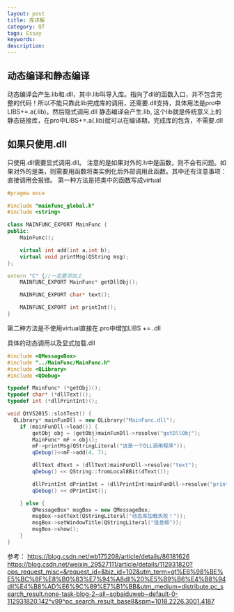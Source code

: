 ```yaml
---
layout: post
title: 库详解
category: QT
tags: Essay
keywords: 
description: 
---
```


## 动态编译和静态编译
动态编译会产生.lib和.dll，其中.lib叫导入库。指向了dll的函数入口，并不包含完整的代码！所以不能只靠此lib完成库的调用，还需要.dll支持，具体用法是pro中LIBS+=.a(.lib)。然后隐式调用.dll
静态编译会产生.lib, 这个lib就是传统意义上的静态链接库，在pro中LIBS+=.a(.lib)就可以在编译期，完成库的包含，不需要.dll

## 如果只使用.dll
只使用.dll需要显式调用.dll。
注意的是如果对外的.h中是函数，则不会有问题。如果对外的是类，则需要用函数将类实例化后外部调用此函数。其中还有注意事项：直接调用会报错。
第一种方法是把类中的函数写成virtual
```cpp
#pragma once

#include "mainfunc_global.h"
#include <string>

class MAINFUNC_EXPORT MainFunc {
public:
	MainFunc();

	virtual int add(int a,int b);
	virtual void printMsg(QString msg);
};

extern "C" {//一定要添加上
	MAINFUNC_EXPORT MainFunc* getDllObj();

	MAINFUNC_EXPORT char* text();

	MAINFUNC_EXPORT int printInt();
}
```
第二种方法是不使用virtual直接在.pro中增加LIBS += .dll

具体的动态调用以及显式加载.dll
```cpp
#include <QMessageBox>
#include "../MainFunc/MainFunc.h"
#include <QLibrary>
#include <QDebug>

typedef MainFunc* (*getObj)();
typedef char* (*dllText)();
typedef int (*dllPrintInt)();

void QtVS2015::slotTest() {
  QLibrary* mainFunDll = new QLibrary("MainFunc.dll");
	if (mainFunDll->load()) {
		getObj obj = (getObj)mainFunDll->resolve("getDllObj");
		MainFunc* mF = obj();
		mF->printMsg(QStringLiteral("这是一个DLL调用程序"));
		qDebug()<<mF->add(4, 7);

		dllText dText = (dllText)mainFunDll->resolve("text");
		qDebug() << QString::fromLocal8Bit(dText());

		dllPrintInt dPrintInt = (dllPrintInt)mainFunDll->resolve("printInt");
		qDebug() << dPrintInt();

	} else {
		QMessageBox* msgBox = new QMessageBox;
		msgBox->setText(QStringLiteral("动态库加载失败！"));
		msgBox->setWindowTitle(QStringLiteral("信息框"));
		msgBox->show();
	}
}
```


参考：
https://blog.csdn.net/wb175208/article/details/86181626
https://blog.csdn.net/weixin_29527111/article/details/112931820?ops_request_misc=&request_id=&biz_id=102&utm_term=qt%E6%98%BE%E5%BC%8F%E8%B0%83%E7%94%A8dll%20%E5%B9%B6%E4%B8%94dll%E4%B8%AD%E6%9C%89%E7%B1%BB&utm_medium=distribute.pc_search_result.none-task-blog-2~all~sobaiduweb~default-0-112931820.142^v99^pc_search_result_base8&spm=1018.2226.3001.4187
